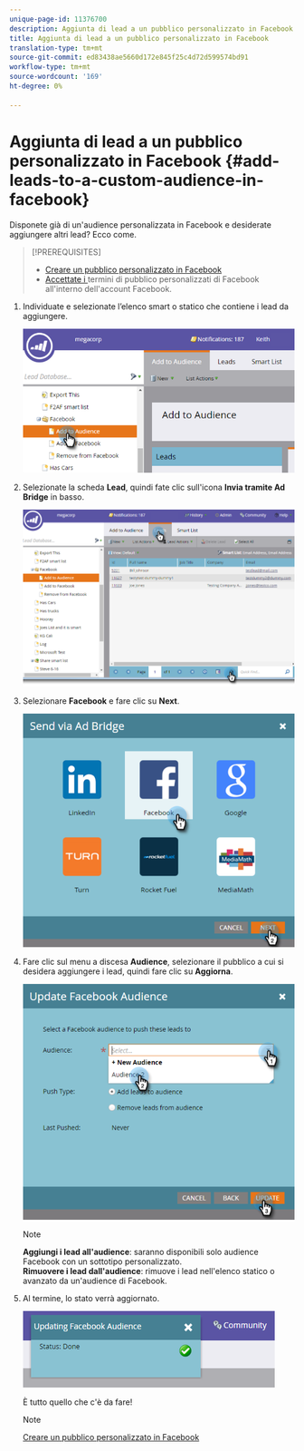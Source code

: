 ```yaml
---
unique-page-id: 11376700
description: Aggiunta di lead a un pubblico personalizzato in Facebook - Documenti Marketo - Documentazione prodotto
title: Aggiunta di lead a un pubblico personalizzato in Facebook
translation-type: tm+mt
source-git-commit: ed83438ae5660d172e845f25c4d72d599574bd91
workflow-type: tm+mt
source-wordcount: '169'
ht-degree: 0%

---
```



# Aggiunta di lead a un pubblico personalizzato in Facebook {#add-leads-to-a-custom-audience-in-facebook}

Disponete già di un&#39;audience personalizzata in Facebook e desiderate aggiungere altri lead? Ecco come.

>[!PREREQUISITES]
>
>* [Creare un pubblico personalizzato in Facebook](/help/marketo/product-docs/demand-generation/facebook/create-a-custom-audience-in-facebook.md)
>* [Accettate i ](https://www.facebook.com/ads/manage/customaudiences/tos.php) termini di pubblico personalizzati di Facebook all&#39;interno dell&#39;account Facebook.

>



1. Individuate e selezionate l’elenco smart o statico che contiene i lead da aggiungere.

   ![](assets/one.png)

1. Selezionate la scheda **Lead**, quindi fate clic sull&#39;icona **Invia tramite Ad Bridge** in basso.

   ![](assets/two-1.png)

1. Selezionare **Facebook** e fare clic su **Next**.

   ![](assets/three.png)

1. Fare clic sul menu a discesa **Audience**, selezionare il pubblico a cui si desidera aggiungere i lead, quindi fare clic su **Aggiorna**.

   ![](assets/4.png)

   >[!NOTE]
   >
   >**Aggiungi i lead all&#39;audience**: saranno disponibili solo audience Facebook con un sottotipo personalizzato.\
   >**Rimuovere i lead dall&#39;audience**: rimuove i lead nell&#39;elenco statico o avanzato da un&#39;audience di Facebook.

1. Al termine, lo stato verrà aggiornato.

   ![](assets/five-1.png)

   È tutto quello che c&#39;è da fare!

   >[!NOTE]
   >
   >[Creare un pubblico personalizzato in Facebook](/help/marketo/product-docs/demand-generation/facebook/create-a-custom-audience-in-facebook.md)
